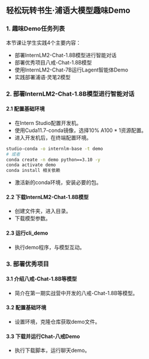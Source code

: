 ## 轻松玩转书生·浦语大模型趣味Demo

### 1. 趣味Demo任务列表
本节课让学生实践4个主要内容：
- 部署InternLM2-Chat-1.8B模型进行智能对话
- 部署优秀项目八戒-Chat-1.8B模型
- 使用InternLM2-Chat-7B运行Lagent智能体Demo
- 实践部署浦语·灵笔2模型

### 2. 部署InternLM2-Chat-1.8B模型进行智能对话
#### 2.1 配置基础环境
- 在Intern Studio配置开发机。
- 使用Cuda11.7-conda镜像，选择10% A100 * 1资源配置。
- 进入开发机后，在终端配置环境。

```bash
studio-conda -o internlm-base -t demo
# 或者
conda create -n demo python==3.10 -y
conda activate demo
conda install 相关依赖
```

- 激活新的conda环境，安装必要的包。

#### 2.2 下载InternLM2-Chat-1.8B模型
- 创建文件夹，进入目录。
- 下载模型参数。

#### 2.3 运行cli_demo
- 执行demo程序，与模型互动。

### 3. 部署优秀项目
#### 3.1 介绍八戒-Chat-1.8B等模型
- 简介在第一期实战营中开发的八戒-Chat-1.8B等模型。

#### 3.2 配置基础环境
- 设置环境，克隆仓库获取demo文件。

#### 3.3 下载并运行Chat-八戒Demo
- 执行下载脚本，运行聊天demo。

